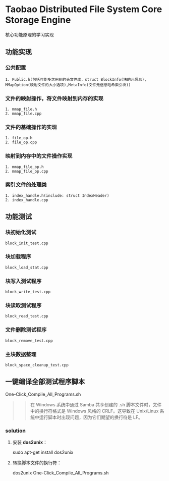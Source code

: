 # Taobao Distributed File System Core Storage Engine

核心功能原理的学习实现

## 功能实现

### 公共配置

    1. Public.h(包括可能多次用到的头文件库，struct BlockInfo(块的元信息), MMapOption(映射文件的大小选项),MetaInfo(文件元信息哈希索引块))

### 文件的映射操作，将文件映射到内存的实现

    1. mmap_file.h
    2. mmap_file.cpp

### 文件的基础操作的实现

    1. file_op.h
    2. file_op.cpp

### 映射到内存中的文件操作实现

    1. mmap_file_op.h
    2. mmap_file_op.cpp

### 索引文件的处理类

    1. index_handle.h(include: struct IndexHeader)
    2. index_handle.cpp

## 功能测试

### 块初始化测试

    block_init_test.cpp

### 块加载程序

    block_load_stat.cpp

### 块写入测试程序

    block_write_test.cpp

### 块读取测试程序

    block_read_test.cpp

### 文件删除测试程序

    block_remove_test.cpp

### 主块数据整理

    block_space_cleanup_test.cpp

## 一键编译全部测试程序脚本

   One-Click_Compile_All_Programs.sh
   >>在 Windows 系统中通过 Samba 共享创建的 .sh 脚本文件时，文件中的换行符格式是 Windows 风格的 CRLF。这导致在 Unix/Linux 系统中运行脚本时出现问题，因为它们期望的换行符是 LF。

### solution

1. 安装 **dos2unix**：

    sudo apt-get install dos2unix

2. 转换脚本文件的换行符：

    dos2unix One-Click_Compile_All_Programs.sh
